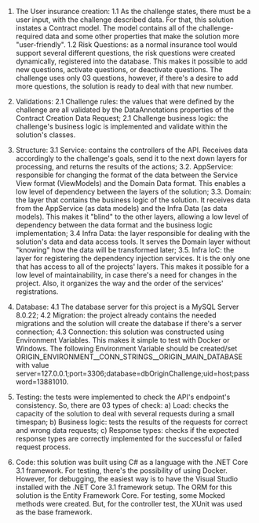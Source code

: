 1. The User insurance creation:
1.1 As the challenge states, there must be a user input, with the challenge described data. For that, this solution instates a Contract model. The model contains all of the challenge-required data and some other properties that make the solution more "user-friendly".
1.2 Risk Questions: as a normal insurance tool would support several different questions, the risk questions were created dynamically, registered into the database. This makes it possible to add new questions, activate questions, or deactivate questions. The challenge uses only 03 questions, however, if there's a desire to add more questions, the solution is ready to deal with that new number.

2. Validations:
2.1 Challenge rules: the values that were defined by the challenge are all validated by the DataAnnotations properties of the Contract Creation Data Request;
2.1 Challenge business logic: the challenge's business logic is implemented and validate within the solution's classes.

3. Structure:
3.1 Service: contains the controllers of the API. Receives data accordingly to the challenge's goals, send it to the next down layers for processing, and returns the results of the actions;
3.2. AppService: responsible for changing the format of the data between the Service View format (ViewModels) and the Domain Data format. This enables a low level of dependency between the layers of the solution;
3.3. Domain: the layer that contains the business logic of the solution. It receives data from the AppService (as data models) and the Infra Data (as data models). This makes it "blind" to the other layers, allowing a low level of dependency between the data format and the business logic implementation;
3.4 Infra Data: the layer responsible for dealing with the solution's data and data access tools. It serves the Domain layer without "knowing" how the data will be transformed later;
3.5. Infra IoC: the layer for registering the dependency injection services. It is the only one that has access to all of the projects' layers. This makes it possible for a low level of maintainability, in case there's a need for changes in the project. Also, it organizes the way and the order of the services' registrations.

4. Database:
4.1 The database server for this project is a MySQL Server 8.0.22;
4.2 Migration: the project already contains the needed migrations and the solution will create the database if there's a server connection;
4.3 Connection: this solution was constructed using Environment Variables. This makes it simple to test with Docker or Windows. The following Environment Variable should be created/set
ORIGIN_ENVIRONMENT__CONN_STRINGS__ORIGIN_MAIN_DATABASE
with value
server=127.0.0.1;port=3306;database=dbOriginChallenge;uid=host;password=13881010.

5. Testing: the tests were implemented to check the API's endpoint's consistency. So, there are 03 types of check:
a) Load: checks the capacity of the solution to deal with several requests during a small timespan;
b) Business logic: tests the results of the requests for correct and wrong data requests;
c) Response types: checks if the expected response types are correctly implemented for the successful or failed request process.

6. Code: this solution was built using C# as a language with the .NET Core 3.1 framework. For testing, there's the possibility of using Docker. However, for debugging, the easiest way is to have the Visual Studio installed with the .NET Core 3.1 framework setup. The ORM for this solution is the Entity Framework Core. For testing, some Mocked methods were created. But, for the controller test, the XUnit was used as the base framework.
